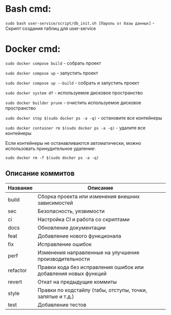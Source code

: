 # Bash cmd:
```sudo bash user-service/script/db_init.sh [Пароль от базы данных]``` - Скрипт создания таблиц для user-service

# Docker cmd:
```sudo docker compose build``` - собрать проект

```sudo docker compose up``` - запустить проект

```sudo docker compose up --build``` - собрать и запустить проект

```sudo docker system df``` - используемое дисковое пространство

```sudo docker builder prune``` - очистить используемое дисковое пространство

```sudo docker stop $(sudo docker ps -a -q)``` - остановите все контейнеры

```sudo docker container rm $(sudo docker ps -a -q)``` - удалите все контейнеры

Если контейнеры не останавливаются автоматически, можно использовать принудительное удаление:

```sudo docker rm -f $(sudo docker ps -a -q)```

## Описание коммитов
| Название | Описание                                                        |
|----------|-----------------------------------------------------------------|
| build	   | Сборка проекта или изменения внешних зависимостей               |
| sec      | Безопасность, уязвимости                                        |
| ci       | Настройка CI и работа со скриптами                              |
| docs	   | Обновление документации                                         |
| feat	   | Добавление нового функционала                                   |
| fix	   | Исправление ошибок                                              |
| perf	   | Изменения направленные на улучшение производительности          |
| refactor | Правки кода без исправления ошибок или добавления новых функций |
| revert   | Откат на предыдущие коммиты                                     |
| style	   | Правки по кодстайлу (табы, отступы, точки, запятые и т.д.)      |
| test	   | Добавление тестов                                               |
